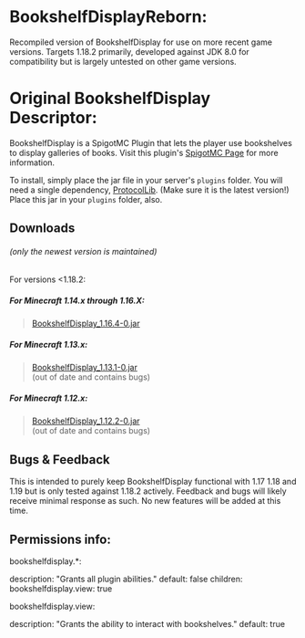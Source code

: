 # BookshelfDisplayReborn:

Recompiled version of BookshelfDisplay for use on more recent game versions. Targets 1.18.2 primarily, developed against JDK 8.0 for compatibility but is largely untested on other game versions.

# Original BookshelfDisplay Descriptor:

BookshelfDisplay is a SpigotMC Plugin that lets the player use bookshelves to display galleries of books.
Visit this plugin's [SpigotMC Page](https://www.spigotmc.org/resources/bookshelfdisplay.67225/) for more information.

To install, simply place the jar file in your server's `plugins` folder. You will need a single dependency, 
[ProtocolLib](https://www.spigotmc.org/resources/protocollib.1997/). (Make sure it is the latest version!) 
Place this jar in your `plugins` folder, also.

## Downloads

###### (only the newest version is maintained)

For versions <1.18.2:

##### For Minecraft 1.14.x through 1.16.X:
> [BookshelfDisplay_1.16.4-0.jar](https://github.com/Cynadyde/BookshelfDisplay/raw/master/builds/BookshelfDisplay_1.16.4-0.jar)

##### For Minecraft 1.13.x:
> [BookshelfDisplay_1.13.1-0.jar](https://github.com/Cynadyde/BookshelfDisplay/raw/master/builds/BookshelfDisplay_1.13.1-0.jar)  
  (out of date and contains bugs)

##### For Minecraft 1.12.x:
> [BookshelfDisplay_1.12.2-0.jar](https://github.com/Cynadyde/BookshelfDisplay/raw/master/builds/BookshelfDisplay_1.12.2-0.jar)  
  (out of date and contains bugs)

## Bugs & Feedback

This is intended to purely keep BookshelfDisplay functional with 1.17 1.18 and 1.19 but is only tested against 1.18.2 actively.
Feedback and bugs will likely receive minimal response as such. No new features will be added at this time.

## Permissions info:

bookshelfdisplay.*:

  description: "Grants all plugin abilities."
  default: false
  children:
    bookshelfdisplay.view: true
   
bookshelfdisplay.view:

  description: "Grants the ability to interact with bookshelves."
  default: true
